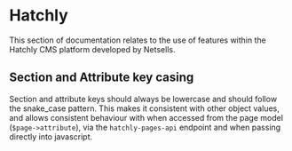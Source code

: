 # Hatchly

This section of documentation relates to the use of features within the Hatchly CMS platform developed by Netsells.

## Section and Attribute key casing

Section and attribute keys should always be lowercase and should follow the snake_case pattern. This makes it consistent with other object values, and allows consistent behaviour with when accessed from the page model (`$page->attribute`), via the `hatchly-pages-api` endpoint and when passing directly into javascript.
